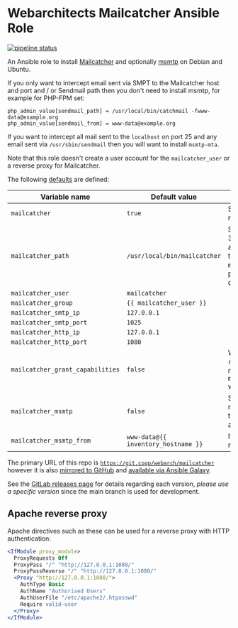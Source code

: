 # Webarchitects Mailcatcher Ansible Role

[![pipeline status](https://git.coop/webarch/mailcatcher/badges/main/pipeline.svg)](https://git.coop/webarch/mailcatcher/-/commits/main)

An Ansible role to install [Mailcatcher](https://mailcatcher.me/) and optionally [msmtp](https://marlam.de/msmtp/) on Debian and Ubuntu.

If you only want to intercept email sent via SMPT to the Mailcatcher host and port and / or Sendmail path then you don't need to install msmtp, for example for PHP-FPM set:

```
php_admin_value[sendmail_path] = /usr/local/bin/catchmail -fwww-data@example.org
php_admin_value[sendmail_from] = www-data@example.org
```

If you want to intercept all mail sent to the `localhost` on port 25 and any email sent via `/usr/sbin/sendmail` then you will want to install `msmtp-mta`.

Note that this role doesn't create a user account for the `mailcatcher_user` or a reverse proxy for Mailcatcher.

The following [defaults](defaults/main.yml) are defined:

| Variable name                    | Default value                      | Comment                                                                                                                                                                                             |
|----------------------------------|------------------------------------|-----------------------------------------------------------------------------------------------------------------------------------------------------------------------------------------------------|
| `mailcatcher`                    | `true`                             | Set `mailcatcher` to `false` to remove mailcatcher                                                                                                                                                  |
| `mailcatcher_path`               | `/usr/local/bin/mailcatcher`       | Setting the `bindir` was added in 3.3.0 of `community.general.gems` and Debian Bullseye Ansible is too old to use this setting so the `mailcatcher_path` can't be properly changed from the default |
| `mailcatcher_user`               | `mailcatcher`                      |                                                                                                                                                                                                     |
| `mailcatcher_group`              | `{{ mailcatcher_user }}`           |                                                                                                                                                                                                     |
| `mailcatcher_smtp_ip`            | `127.0.0.1`                        |                                                                                                                                                                                                     |
| `mailcatcher_smtp_port`          | `1025`                             |                                                                                                                                                                                                     |
| `mailcatcher_http_ip`            | `127.0.0.1`                        |                                                                                                                                                                                                     |
| `mailcatcher_http_port`          | `1080`                             |                                                                                                                                                                                                     |
| `mailcatcher_grant_capabilities` | `false`                            | When `mailcatcher_user` is not `root` and needs to bind to a port number less than 1024 then `mailcatcher_grant_capabilities` will automatically be set to True                                     |
| `mailcatcher_msmtp`              | `false`                            | Set `mailcatcher_msmtp` to True to replace `/usr/sbin/sendmail` with the `msmtp-mta` package to pass all outgoing email to Mailcatcher                                                              |
| `mailcatcher_msmtp_from`         | `www-data@{{ inventory_hostname }}`| It isn't entirly clear that this needs to be set                                                                                                                                                    |

The primary URL of this repo is [`https://git.coop/webarch/mailcatcher`](https://git.coop/webarch/mailcatcher) however it is also [mirrored to GitHub](https://github.com/webarch-coop/ansible-role-mailcatcher) and [available via Ansible Galaxy](https://galaxy.ansible.com/chriscroome/mailcatcher).

See the [GitLab releases page](https://git.coop/webarch/mailcatcher/-/releases) for details regarding each version, *please use a specific version* since the main branch is used for development.

## Apache reverse proxy

Apache directives such as these can be used for a reverse proxy with HTTP authentication:

```apache
<IfModule proxy_module>
  ProxyRequests Off
  ProxyPass "/" "http://127.0.0.1:1080/"
  ProxyPassReverse "/" "http://127.0.0.1:1080/"
  <Proxy "http://127.0.0.1:1080/">
    AuthType Basic
    AuthName "Authorised Users"
    AuthUserFile "/etc/apache2/.htpasswd"
    Require valid-user
  </Proxy>
</IfModule>
```
